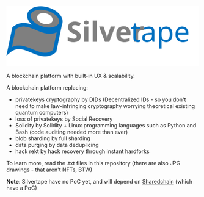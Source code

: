 <img src="logotype.svg">

A blockchain platform with built-in UX & scalability.

A blockchain platform replacing:

- privatekeys cryptography by DIDs (Decentralized IDs - so you don't need to make law-infringing cryptography worrying theoretical existing quantum computers)
- loss of privatekeys by Social Recovery
- Solidity by Solidity + Linux programming languages such as Python and Bash (code auditing needed more than ever)
- blob sharding by full sharding
- data purging by data deduplicing
- hack rekt by hack recovery through instant hardforks

To learn more, read the .txt files in this repository (there are also JPG drawings - that aren't NFTs, BTW)

**Note**: Silvertape have no PoC yet, and will depend on [Sharedchain](https://github.com/Plasmmer/SharedChain) (which have a PoC)
